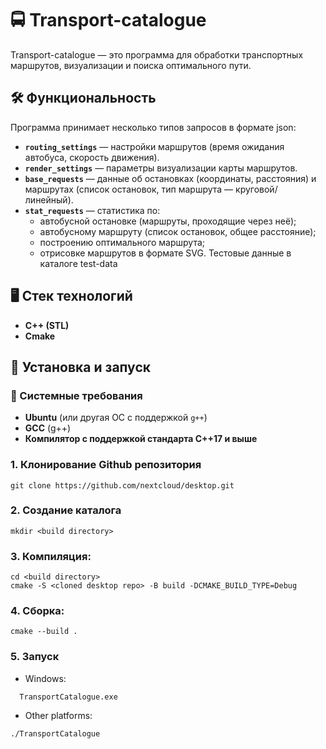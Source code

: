 # 🚍 Transport-catalogue

Transport-catalogue — это программа для обработки транспортных маршрутов, визуализации и поиска оптимального пути.

## 🛠 Функциональность

Программа принимает несколько типов запросов в формате json:

- **`routing_settings`** — настройки маршрутов (время ожидания автобуса, скорость движения).
- **`render_settings`** — параметры визуализации карты маршрутов.
- **`base_requests`** — данные об остановках (координаты, расстояния) и маршрутах (список остановок, тип маршрута — круговой/линейный).
- **`stat_requests`** — статистика по:
  - автобусной остановке (маршруты, проходящие через неё);
  - автобусному маршруту (список остановок, общее расстояние);
  - построению оптимального маршрута;
  - отрисовке маршрутов в формате SVG.
Тестовые данные в каталоге test-data

## 🖥 Стек технологий

- **C++ (STL)**
- **Cmake**

## 🚀 Установка и запуск

### 🔧 Системные требования

- **Ubuntu** (или другая ОС с поддержкой `g++`)
- **GCC** (g++)
- **Компилятор с поддержкой стандарта C++17 и выше**

### 1. Клонирование Github репозитория
```
git clone https://github.com/nextcloud/desktop.git
```
### 2. Создание каталога
``` 
mkdir <build directory>
```
### 3. Компиляция:
```
cd <build directory>
cmake -S <cloned desktop repo> -B build -DCMAKE_BUILD_TYPE=Debug
```
### 4. Сборка:
```
cmake --build .
```
### 5. Запуск
- Windows:
```
  TransportCatalogue.exe
```  
- Other platforms:
```
./TransportCatalogue
```